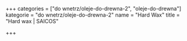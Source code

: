 +++
categories = ["do wnetrz/oleje-do-drewna-2", "oleje-do-drewna"]
kategorie = "do wnetrz/oleje-do-drewna-2"
name = "Hard Wax"
title = "Hard wax | SAICOS"

+++
